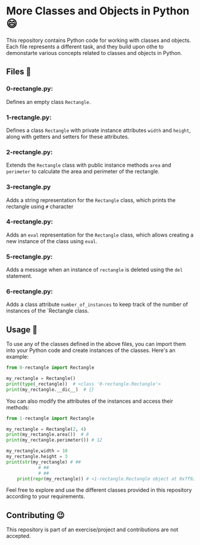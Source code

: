# More Classes and Objects in Python :smile:

This repository contains Python code for working with classes and objects. Each file represents a different task, and they build upon othe to demonstarte various concepts related to classes and objects in Python.

## Files :love_you_gesture:

### 0-rectangle.py:

Defines an empty class `Rectangle`.

### 1-rectangle.py:

Defines a class `Rectangle` with private instance attributes `width` and `height`, along with getters and setters for these attributes.

### 2-rectangle.py:

Extends the `Rectangle` class with public instance methods `area` and `perimeter` to calculate the area and perimeter of the rectangle.

### 3-rectangle.py

Adds a string representation for the `Rectangle` class, which prints the rectangle using `#` character
### 4-rectangle.py:

Adds an `eval` representation for the `Rectangle` class, which allows creating a new instance of the class using `eval`.

### 5-rectangle.py:

Adds a message when an instance of `rectangle` is deleted using the `del` statement.

### 6-rectangle.py:

Adds a class attribute `number_of_instances` to keep track of the number of instances of the `Rectangle class.

## Usage :tada:

To use any of the classes defined in the above files, you can import them into your Python code and create instances of the classes. Here's an example:

```.py
from 0-rectangle import Rectangle

my_rectangle = Rectangle()
print(type(_rectangle))  # <class '0-rectangle.Rectangle'>
print(my_rectangle.__dic__)  # {}
```

You can also modify the attributes of the instances and access their methods:

```.py
from 1-rectangle import Rectangle

my_rectangle = Rectangle(2, 4)
print(my_rectangle.area())  # 8
print(my_rectangle.perimeter()) # 12

my_rectangle,width = 10
my_rectangle.height = 3
print(str(my_rectangle) # ##
			# ##
			# ##
	print(repr(my_rectangle)) # <1-rectangle.Rectangle object at 0x7f92a75a2eb8>
```

Feel free to explore and use the different classes provided in this repository according to your requirements.

## Contributing :wink:

This repository is part of an exercise/project and contributions are not accepted.
